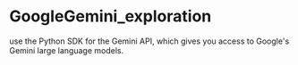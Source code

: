 # GoogleGemini_exploration
use the Python SDK for the Gemini API, which gives you access to Google's Gemini large language models.
